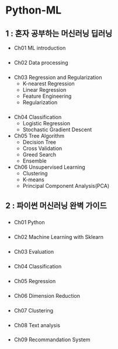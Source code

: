 # Python-ML
## 1 : 혼자 공부하는 머신러닝 딥러닝
* Ch01 ML introduction
###
* Ch02 Data processing
###
* Ch03 Regression and Regularization
  - K-nearest Regression
  - Linear Regression
  - Feature Engineering
  - Regularization
###
* Ch04 Classification
  - Logistic Regression
  - Stochastic Gradient Descent
* Ch05 Tree Algorithm
  - Decision Tree
  - Cross Validation
  - Greed Search
  - Ensemble
* Ch06 Unsupervised Learning
  - Clustering
  - K-means
  - Principal Component Analysis(PCA)


## 2 : 파이썬 머신러닝 완벽 가이드

###
* Ch01 Python
###
* Ch02 Machine Learning with Sklearn
###
* Ch03 Evaluation
###
* Ch04 Classification
###
* Ch05 Regression
###
* Ch06 Dimension Reduction
###
* Ch07 Clustering
###
* Ch08 Text analysis
###
* Ch09 Recommandation System

